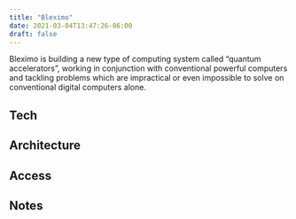 ```yaml
---
title: "Bleximo"
date: 2021-03-04T13:47:26-06:00
draft: false
---
```


Bleximo is building a new type of computing system called “quantum accelerators”, working in conjunction with conventional powerful computers and tackling problems which are impractical or even impossible to solve on conventional digital computers alone.
<!--more-->
## Tech


## Architecture


## Access


## Notes